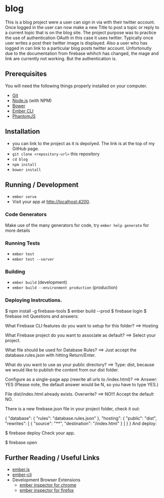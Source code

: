 # blog

This is a blog project were a user can sign in via with their twitter account. Once logged in the user can now make a new Title to post a topic or reply to a current topic that is on the blog site. The project purpose was to practice the use of authentication OAuth in this case it uses twitter. Typically once user writes a post their twitter image is displayed. Also a user who has logged in can link to a particular blog posts twitter account. Unfortonutly due to the documentation from firebase whihch has changed, the mage and link are currently not working. But the authentication is. 

## Prerequisites

You will need the following things properly installed on your computer.

* [Git](https://git-scm.com/)
* [Node.js](https://nodejs.org/) (with NPM)
* [Bower](https://bower.io/)
* [Ember CLI](https://ember-cli.com/)
* [PhantomJS](http://phantomjs.org/)

## Installation
* you can link to the project as it is depolyed. The link is at the top of my GitHub page.
* `git clone <repository-url>` this repository
* `cd blog`
* `npm install`
* `bower install`

## Running / Development

* `ember serve`
* Visit your app at [http://localhost:4200](http://localhost:4200).

### Code Generators

Make use of the many generators for code, try `ember help generate` for more details

### Running Tests

* `ember test`
* `ember test --server`

### Building

* `ember build` (development)
* `ember build --environment production` (production)

### Deploying Instrcutions.

$ npm install -g firebase-tools
$ ember build --prod
$ firebase login
$ firebase init
Questions and answers:

What Firebase CLI features do you want to setup for this folder? ==> Hosting

What Firebase project do you want to associate as default? ==> Select your project.

What file should be used for Database Rules? ==> Just accept the database.rules.json with hitting Return/Enter.

What do you want to use as your public directory? ==> Type: dist, because we would like to publish the content from our dist folder.

Configure as a single-page app (rewrite all urls to /index.html)? ==> Answer: YES (Please note, the default answer would be N, so you have to type YES.)

File dist/index.html already exists. Overwrite? ==> NO!!! Accept the default NO.

There is a new firebase.json file in your project folder, check it out:

{
  "database": {
    "rules": "database.rules.json"
  },
  "hosting": {
    "public": "dist",
    "rewrites": [
      {
        "source": "**",
        "destination": "/index.html"
      }
    ]
  }
}
And deploy:

$ firebase deploy
Check your app.

$ firebase open

## Further Reading / Useful Links

* [ember.js](http://emberjs.com/)
* [ember-cli](https://ember-cli.com/)
* Development Browser Extensions
  * [ember inspector for chrome](https://chrome.google.com/webstore/detail/ember-inspector/bmdblncegkenkacieihfhpjfppoconhi)
  * [ember inspector for firefox](https://addons.mozilla.org/en-US/firefox/addon/ember-inspector/)
